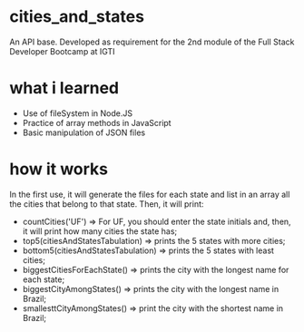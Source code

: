# cities_and_states
An API base. Developed as requirement for the 2nd module of the Full Stack Developer Bootcamp at IGTI

# what i learned
* Use of fileSystem in Node.JS
* Practice of array methods in JavaScript
* Basic manipulation of JSON files

# how it works
In the first use, it will generate the files for each state and list in an array all the cities that belong to that state.
Then, it will print:
  * countCities('UF') => For UF, you should enter the state initials and, then, it will print how many cities the state has;
  * top5(citiesAndStatesTabulation) => prints the 5 states with more cities;
  * bottom5(citiesAndStatesTabulation) => prints the 5 states with least cities;
  * biggestCitiesForEachState() => prints the city with the longest name for each state;
  * biggestCityAmongStates() => prints the city with the longest name in Brazil;
  * smallesttCityAmongStates() => print the city with the shortest name in Brazil;
  
